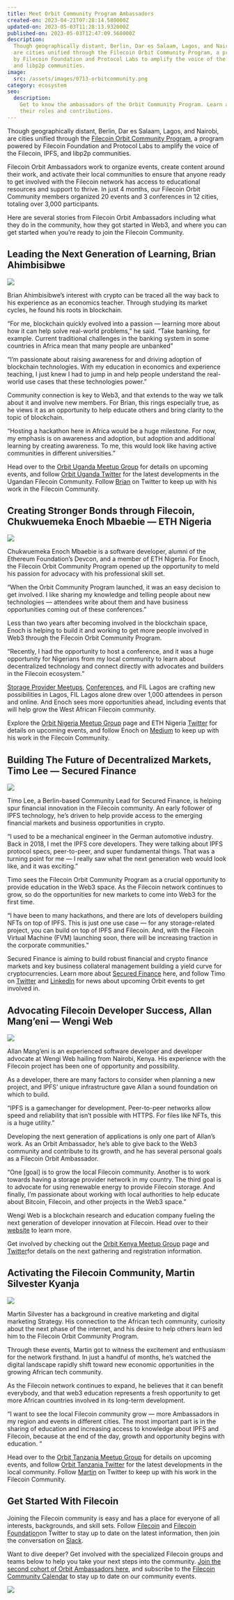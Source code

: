 ```yaml
---
title: Meet Orbit Community Program Ambassadors
created-on: 2023-04-21T07:28:14.580000Z
updated-on: 2023-05-03T11:28:13.932000Z
published-on: 2023-05-03T12:47:09.568000Z
description:
  Though geographically distant, Berlin, Dar es Salaam, Lagos, and Nairobi,
  are cities unified through the Filecoin Orbit Community Program, a program powered
  by Filecoin Foundation and Protocol Labs to amplify the voice of the Filecoin, IPFS,
  and libp2p communities.
image:
  src: /assets/images/0713-orbitcommunity.png
category: ecosystem
seo:
  description:
    Get to know the ambassadors of the Orbit Community Program. Learn about
    their roles and contributions.
---
```


Though geographically distant, Berlin, Dar es Salaam, Lagos, and Nairobi, are cities unified through the [Filecoin Orbit Community Program](https://orbitcommunity.filecoin.io/), a program powered by Filecoin Foundation and Protocol Labs to amplify the voice of the Filecoin, IPFS, and libp2p communities.

Filecoin Orbit Ambassadors work to organize events, create content around their work, and activate their local communities to ensure that anyone ready to get involved with the Filecoin network has access to educational resources and support to thrive. In just 4 months, our Filecoin Orbit Community members organized 20 events and 3 conferences in 12 cities, totaling over 3,000 participants.

Here are several stories from Filecoin Orbit Ambassadors including what they do in the community, how they got started in Web3, and where you can get started when you’re ready to join the Filecoin Community.

## Leading the Next Generation of Learning, Brian Ahimbisibwe

![](/assets/images/643e68bf3820f68204d1de11_brian_720.jpeg)

Brian Ahimbisibwe’s interest with crypto can be traced all the way back to his experience as an economics teacher. Through studying its market cycles, he found his roots in blockchain.

“For me, blockchain quickly evolved into a passion — learning more about how it can help solve real-world problems,” he said. “Take banking, for example. Current traditional challenges in the banking system in some countries in Africa mean that many people are unbanked”

“I’m passionate about raising awareness for and driving adoption of blockchain technologies. With my education in economics and experience teaching, I just knew I had to jump in and help people understand the real-world use cases that these technologies power.”

Community connection is key to Web3, and that extends to the way we talk about it and involve new members. For Brian, this rings especially true, as he views it as an opportunity to help educate others and bring clarity to the topic of blockchain.

“Hosting a hackathon here in Africa would be a huge milestone. For now, my emphasis is on awareness and adoption, but adoption and additional learning by creating awareness. To me, this would look like having active communities in different universities.”

Head over to the [Orbit Uganda Meetup Group](https://mobile.twitter.com/UgandaOrbit) for details on upcoming events, and follow [Orbit Uganda Twitter](https://mobile.twitter.com/UgandaOrbit) for the latest developments in the Ugandan Filecoin Community. Follow [Brian](https://twitter.com/ahimbis07260494) on Twitter to keep up with his work in the Filecoin Community.

## Creating Stronger Bonds through Filecoin, Chukwuemeka Enoch Mbaebie — ETH Nigeria

![](/assets/images/643e68bf3820f61378d1de13_code-pix-1062x598.jpeg)

Chukwuemeka Enoch Mbaebie is a software developer, alumni of the Ethereum Foundation’s Devcon, and a member of ETH Nigeria. For Enoch, the Filecoin Orbit Community Program opened up the opportunity to meld his passion for advocacy with his professional skill set.

“When the Orbit Community Program launched, it was an easy decision to get involved. I like sharing my knowledge and telling people about new technologies — attendees write about them and have business opportunities coming out of these conferences.”

Less than two years after becoming involved in the blockchain space, Enoch is helping to build it and working to get more people involved in Web3 through the Filecoin Orbit Community Program.

“Recently, I had the opportunity to host a conference, and it was a huge opportunity for Nigerians from my local community to learn about decentralized technology and connect directly with advocates and builders in the Filecoin ecosystem.”

[Storage Provider Meetups](https://www.youtube.com/watch?v=GTaITeZ_qcY), [Conferences](https://www.youtube.com/watch?v=MSVOyQB2csM), and FIL Lagos are crafting new possibilities in Lagos, FIL Lagos alone drew over 1,000 attendees in person and online. And Enoch sees more opportunities ahead, including events that will help grow the West African Filecoin community.

Explore the [Orbit Nigeria Meetup Group](https://www.meetup.com/orbit-community-program-lagos-nigeria/) page and ETH Nigeria [Twitter](https://twitter.com/EthereumNigeria) for details on upcoming events, and follow Enoch on [Medium](https://medium.com/@Divinevessel) to keep up with his work in the Filecoin Community.

## Building The Future of Decentralized Markets, Timo Lee — Secured Finance

![](/assets/images/643e68bf3820f64ae7d1de26_timo_lee_360.jpeg)

Timo Lee, a Berlin-based Community Lead for Secured Finance, is helping spur financial innovation in the Filecoin community. An early follower of IPFS technology, he’s driven to help provide access to the emerging financial markets and business opportunities in crypto.

“I used to be a mechanical engineer in the German automotive industry. Back in 2018, I met the IPFS core developers. They were talking about IPFS protocol specs, peer-to-peer, and super fundamental things. That was a turning point for me — I really saw what the next generation web would look like, and it was exciting.”

Timo sees the Filecoin Orbit Community Program as a crucial opportunity to provide education in the Web3 space. As the Filecoin network continues to grow, so do the opportunities for new markets to come into Web3 for the first time.

“I have been to many hackathons, and there are lots of developers building NFTs on top of IPFS. This is just one use case — for any storage-related project, you can build on top of IPFS and Filecoin. And, with the Filecoin Virtual Machine (FVM) launching soon, there will be increasing traction in the corporate communities.”

Secured Finance is aiming to build robust financial and crypto finance markets and key business collateral management building a yield curve for cryptocurrencies. Learn more about [Secured Finance](https://secured-finance.com/) here, and follow Timo on [Twitter](https://twitter.com/timowlee) and [LinkedIn](https://www.linkedin.com/in/timo-lee-a64b69136/) for news about upcoming Orbit events to get involved in.

## Advocating Filecoin Developer Success, Allan Mang’eni — Wengi Web

![](/assets/images/643e68bf3820f6eab8d1de10_allan-mang-eni.jpeg)

Allan Mang’eni is an experienced software developer and developer advocate at Wengi Web hailing from Nairobi, Kenya. His experience with the Filecoin project has been one of opportunity and possibility.

As a developer, there are many factors to consider when planning a new project, and IPFS’ unique infrastructure gave Allan a sound foundation on which to build.

“IPFS is a gamechanger for development. Peer-to-peer networks allow speed and reliability that isn’t possible with HTTPS. For files like NFTs, this is a huge utility.”

Developing the next generation of applications is only one part of Allan’s work. As an Orbit Ambassador, he’s able to give back to the Web3 community and contribute to its growth, and he has several personal goals as a Filecoin Orbit Ambassador.

“One \[goal] is to grow the local Filecoin community. Another is to work towards having a storage provider network in my country. The third goal is to advocate for using renewable energy to provide Filecoin storage. And finally, I’m passionate about working with local authorities to help educate about Bitcoin, Filecoin, and other projects in the Web3 space.”

Wengi Web is a blockchain research and education company fueling the next generation of developer innovation at Filecoin. Head over to their [website](http://wengiweb.com/) to learn more.

Get involved by checking out the [Orbit Kenya Meetup Group](https://www.meetup.com/orbit-community-program-nairobi-kenya/) page and [Twitter](https://twitter.com/wengi_web)for details on the next gathering and registration information.

## Activating the Filecoin Community, Martin Silvester Kyanja

![](/assets/images/643e68bf3820f655edd1de12_martin_720.jpeg)

Martin Silvester has a background in creative marketing and digital marketing Strategy. His connection to the African tech community, curiosity about the next phase of the internet, and his desire to help others learn led him to the Filecoin Orbit Community Program.

Through these events, Martin got to witness the excitement and enthusiasm for the network firsthand. In just a handful of months, he’s watched the digital landscape rapidly shift toward new economic opportunities in the growing African tech community.

As the Filecoin network continues to expand, he believes that it can benefit everybody, and that web3 education represents a fresh opportunity to get more African countries involved in its long-term development.

“I want to see the local Filecoin community grow — more Ambassadors in my region and events in different cities. The most important part is in the sharing of education and increasing access to knowledge about IPFS and Filecoin, because at the end of the day, growth and opportunity begins with education. “

Head over to the [Orbit Tanzania Meetup Group](https://www.meetup.com/orbit-community-program-dar-es-salaam-tanzania/) for details on upcoming events, and follow [Orbit Tanzania Twitter](https://mobile.twitter.com/orbittanzania1) for the latest developments in the local community. Follow [Martin](https://mobile.twitter.com/kyanja_m) on Twitter to keep up with his work in the Filecoin Community.

## Get Started With Filecoin

Joining the Filecoin community is easy and has a place for everyone of all interests, backgrounds, and skill sets. Follow [Filecoin](https://twitter.com/Filecoin?ref_src=twsrc%5Egoogle%7Ctwcamp%5Eserp%7Ctwgr%5Eauthor) and [Filecoin Foundation](https://twitter.com/FilFoundation?ref_src=twsrc%5Egoogle%7Ctwcamp%5Eserp%7Ctwgr%5Eauthor)on Twitter to stay up to date on the latest information, then join the conversation on [Slack](https://filecoinproject.slack.com/).

Want to dive deeper? Get involved with the specialized Filecoin groups and teams below to help you take your next steps into the community. [Join the second cohort of Orbit Ambassadors here](https://orbitcommunity.filecoin.io/#apply-now), and subscribe to the [Filecoin Community Calendar](https://calendar.google.com/calendar/u/0/r?cid=ZmlsZWNvaW4ub3JnX2o3bW1ldjI0ZzgwcmVsbzU2cHFtMWVsMWUwQGdyb3VwLmNhbGVuZGFyLmdvb2dsZS5jb20) to stay up to date on our community events.

![](/assets/images/643e68bf3820f639f6d1de27_dsc05157-collage-1-.jpeg)

